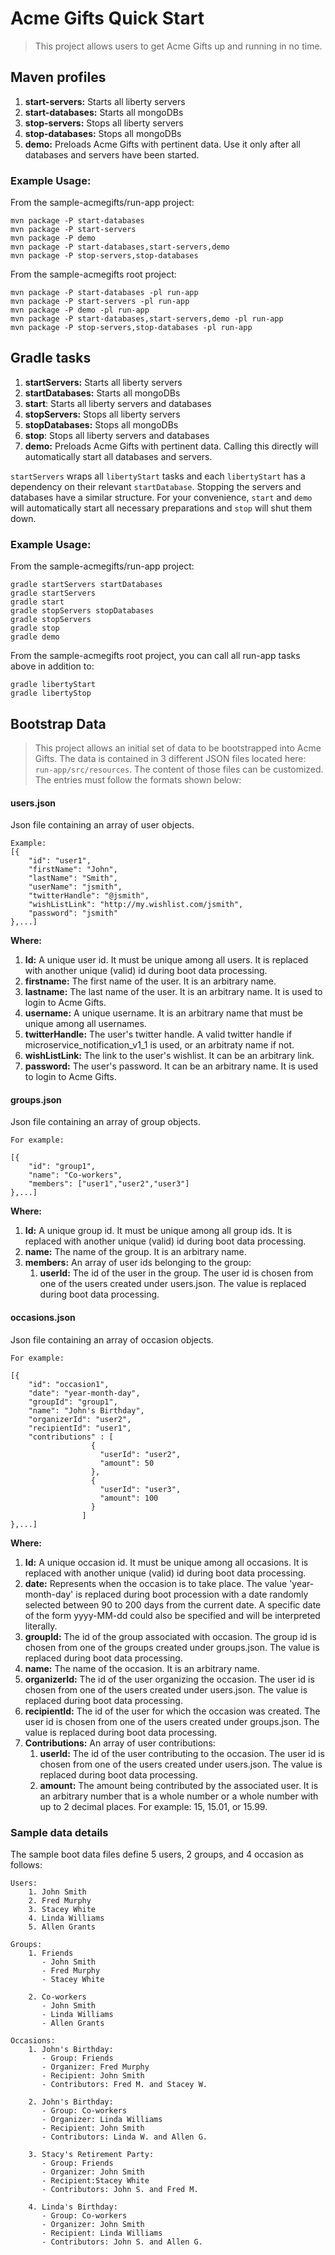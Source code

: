 # Acme Gifts Quick Start

> This project allows users to get Acme Gifts up and running in no time.

## Maven profiles

1. **start-servers:** Starts all liberty servers
1. **start-databases:** Starts all mongoDBs
1. **stop-servers:** Stops all liberty servers
1. **stop-databases:** Stops all mongoDBs
1. **demo:** Preloads Acme Gifts with pertinent data. Use it only after all databases and servers have been started.
   
### Example Usage:

From the sample-acmegifts/run-app project:
```
mvn package -P start-databases  
mvn package -P start-servers  
mvn package -P demo  
mvn package -P start-databases,start-servers,demo  
mvn package -P stop-servers,stop-databases  
```

From the sample-acmegifts root project:
```
mvn package -P start-databases -pl run-app  
mvn package -P start-servers -pl run-app  
mvn package -P demo -pl run-app  
mvn package -P start-databases,start-servers,demo -pl run-app  
mvn package -P stop-servers,stop-databases -pl run-app  
```

## Gradle tasks

1. **startServers:** Starts all liberty servers
1. **startDatabases:** Starts all mongoDBs
1. **start**: Starts all liberty servers and databases
1. **stopServers:** Stops all liberty servers
1. **stopDatabases:** Stops all mongoDBs
1. **stop**: Stops all liberty servers and databases
1. **demo:** Preloads Acme Gifts with pertinent data. Calling this directly will automatically start all databases and servers.

`startServers` wraps all `libertyStart` tasks and each `libertyStart` has a dependency on their relevant `startDatabase`. Stopping the servers and databases have a similar structure. For your convenience, `start` and `demo` will automatically start all necessary preparations and `stop` will shut them down.

### Example Usage:
From the sample-acmegifts/run-app project:
```
gradle startServers startDatabases
gradle startServers
gradle start
gradle stopServers stopDatabases
gradle stopServers
gradle stop
gradle demo
```

From the sample-acmegifts root project, you can call all run-app tasks above in addition to:
```
gradle libertyStart
gradle libertyStop
```

        
## Bootstrap Data

> This project allows an initial set of data to be bootstrapped into Acme Gifts. The data is contained in
3 different JSON files located here: `run-app/src/resources`. The content of those files can be customized. The entries must follow
the formats shown below: 

#### users.json 

Json file containing an array of user objects. 
    
    Example:
    [{
        "id": "user1",
        "firstName": "John",
        "lastName": "Smith",
        "userName": "jsmith",
        "twitterHandle": "@jsmith",
        "wishListLink": "http://my.wishlist.com/jsmith",
        "password": "jsmith"
    },...]


**Where:**

1. **Id:** A unique user id. It must be unique among all users. It is replaced with another unique (valid) id during boot data processing.
1. **firstname:** The first name of the user. It is an arbitrary name.
1. **lastname:** The last name of the user. It is an arbitrary name. It is used to login to Acme Gifts.
1. **username:** A unique username. It is an arbitrary name that must be unique among all usernames.
1. **twitterHandle:** The user's twitter handle. A valid twitter handle if microservice_notification_v1_1  is used, or an arbitraty name if not.
1. **wishListLink:** The link to the user's wishlist. It can be an arbitrary link.
1. **password:** The user's password. It can be an arbitrary name. It is used to login to Acme Gifts.


#### groups.json 

Json file containing an array of group objects. 
    
    For example:
    
    [{
        "id": "group1",
        "name": "Co-workers",
        "members": ["user1","user2","user3"]
    },...]
 
**Where:**
    
1. **Id:** A unique group id. It must be unique among all group ids. It is replaced with another unique (valid) id during boot data processing.
1. **name:** The name of the group. It is an arbitrary name.
1. **members:** An array of user ids belonging to the group:
    1. **userId:** The id of the user in the group. The user id is chosen from one of the users created under users.json. The value is replaced during boot data processing.


#### occasions.json 

Json file containing an array of occasion objects. 

    For example:
    
    [{
        "id": "occasion1",
        "date": "year-month-day",
        "groupId": "group1",
        "name": "John's Birthday",
        "organizerId": "user2",
        "recipientId": "user1",
        "contributions" : [
                      {
                        "userId": "user2",
                        "amount": 50
                      },
                      {
                        "userId": "user3",
                        "amount": 100
                      }
                    ]
    },...]


**Where:**
    
1. **Id:** A unique occasion id. It must be unique among all occasions. It is replaced with another unique (valid) id during boot data processing.
1. **date:** Represents when the occasion is to take place. The value 'year-month-day' is replaced
        during boot procession with a date randomly selected between 90 to 200 days from the current date.
    A specific date of the form yyyy-MM-dd could also be specified and will be interpreted literally.   
1. **groupId:** The id of the group associated with occasion. The group id is chosen from one of the groups created under groups.json. The value is replaced during boot data processing.
1. **name:** The name of the occasion. It is an arbitrary name.
1. **organizerId:** The id of the user organizing the occasion. The user id is chosen from one of the users created under users.json. The value is replaced during boot data processing.
1. **recipientId:** The id of the user for which the occasion was created. The user id is chosen from one of the users created under groups.json. The value is replaced during boot data processing.
1. **Contributions:** An array of user contributions:
    1. **userId:** The id of the user contributing to the occasion. The user id is chosen from one of the users created under users.json. The value is replaced during boot data processing.
    1. **amount:** The amount being contributed by the associated user. It is an arbitrary number that is a whole number or a whole number with up to 2 decimal places. For example: 15, 15.01, or 15.99.


### Sample data details
    
The sample boot data files define 5 users, 2 groups, and 4 occasion as follows:

    Users: 
        1. John Smith 
        2. Fred Murphy 
        3. Stacey White 
        4. Linda Williams 
        5. Allen Grants      

    Groups: 
        1. Friends 
           - John Smith 
           - Fred Murphy 
           - Stacey White 

        2. Co-workers 
           - John Smith 
           - Linda Williams 
           - Allen Grants 

    Occasions:
        1. John's Birthday: 
           - Group: Friends 
           - Organizer: Fred Murphy 
           - Recipient: John Smith 
           - Contributors: Fred M. and Stacey W. 
    
        2. John's Birthday: 
           - Group: Co-workers 
           - Organizer: Linda Williams 
           - Recipient: John Smith 
           - Contributors: Linda W. and Allen G. 
           
        3. Stacy's Retirement Party: 
           - Group: Friends 
           - Organizer: John Smith 
           - Recipient:Stacey White 
           - Contributors: John S. and Fred M. 
           
        4. Linda's Birthday: 
           - Group: Co-workers 
           - Organizer: John Smith 
           - Recipient: Linda Williams 
           - Contributors: John S. and Allen G.
